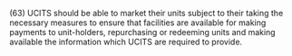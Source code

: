 (63) UCITS should be able to market their units subject to their taking the necessary measures to ensure that facilities are available for making payments to unit-holders, repurchasing or redeeming units and making available the information which UCITS are required to provide.